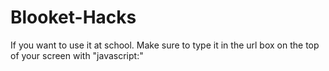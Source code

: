 # Blooket-Hacks

If you want to use it at school. Make sure to type it in the url box on the top of your screen with "javascript:"
